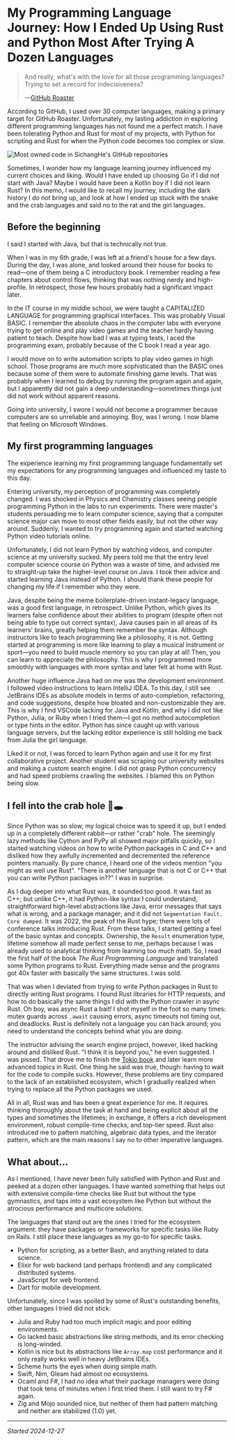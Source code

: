 # My Programming Language Journey: How I Ended Up Using Rust and Python Most After Trying A Dozen Languages

> And really, what's with the love for all those programming languages?
> Trying to set a record for indecisiveness?
>
> —[GitHub
> Roaster](https://github-roast.pages.dev/share/sichanghe/?lang=english)

According to GitHub, I used over 30 computer languages,
making a primary target for GitHub Roaster.
Unfortunately, my lasting addiction in
exploring different programming languages has not found me a perfect match.
I have been tolerating Python and Rust for most of my projects, with Python for
scripting and Rust for when the Python code becomes too complex or slow.

![Most owned code in SichangHe's GitHub
repositories](https://raw.githubusercontent.com/SichangHe/gh_metrics/main/github-metrics.svg)

Sometimes,
I wonder how my language learning journey influenced my current choices and
liking. Would I have ended up choosing Go if I did not start with Java?
Maybe I would have been a Kotlin boy if I did not learn Rust?
In this memo, I would like to recall my journey,
including the dark history I do not bring up, and
look at how I ended up stuck with the snake and the crab languages and
said no to the rat and the girl languages.

## Before the beginning

I said I started with Java, but that is technically not true.

When I was in my 6th grade, I was left at a friend's house for a few days.
During the day, I was alone, and looked around their house for books to
read—one of them being a C introductory book.
I remember reading a few chapters about control flows, thinking that
was nothing nerdy and high-profile.
In retrospect, those few hours probably had a significant impact later.

In the IT course in my middle school, we were taught a CAPITALIZED LANGUAGE for
programming graphical interfaces. This was probably Visual BASIC.
I remember the absolute chaos in the computer labs with everyone trying to
get online and play video games and the teacher hardly having patient to teach.
Despite how bad I was at typing tests, I aced the programming exam,
probably because of the C book I read a year ago.

I would move on to write automation scripts to play video games in high school.
Those programs are much more sophisticated than the BASIC ones because some of
them were to automate finishing game levels.
That was probably when I learned to debug by running the program again and
again, but
I apparently did not gain a deep understanding—sometimes things just did not
work without apparent reasons.

Going into university, I swore I would not become a programmer because
computers are so unreliable and annoying. Boy, was I wrong.
I now blame that feeling on Microsoft Windows.

## My first programming languages

The experience learning my first programming language fundamentally set my
expectations for any programming languages and influenced my taste to this day.

Entering university, my perception of programming was completely changed.
I was shocked in Physics and
Chemistry classes seeing people programming Python in the labs to
run experiments.
There were master's students persuading me to learn computer science,
saying that a computer science major can move to most other fields easily, but
not the other way around.
Suddenly, I wanted to try programming again and
started watching Python video tutorials online.

Unfortunately, I did not learn Python by watching videos, and
computer science at my university sucked.
My peers told me that the entry level computer science course on
Python was a waste of time, and advised me to
straight-up take the higher-level course on Java. I took their advice and
started learning Java instead of Python.
I should thank these people for changing my life if I remember who they were.

Java, despite being the meme boilerplate-driven instant-legacy language,
was a good first language, in retrospect.
Unlike Python, which
gives its learners false confidence about their abilities to program
(despite often not being able to type out correct syntax), Java causes pain in
all areas of its learners' brains, greatly helping them remember the syntax.
Although instructors like to teach programming like a philosophy, it is not.
Getting started at programming is more like learning to
play a musical instrument or sport—you need to build muscle memory so
you can play at all! Then, you can learn to appreciate the philosophy.
This is why I programmed more smoothly with languages with more syntax and
later felt at home with Rust.

Another huge influence Java had on me was the development environment.
I followed video instructions to learn IntelliJ IDEA.
To this day, I still see JetBrains IDEs as absolute models in terms of
auto-completion, refactoring, and code suggestions, despite how bloated and
non-customizable they are.
This is why I find VSCode lacking for Java and Kotlin, and
why I did not like Python, Julia, or Ruby when
I tried them—I got no method autocompletion or type hints in the editor.
Python has since caught up with various language servers, but
the lacking editor experience is still holding me back from
Julia the girl language.

Liked it or not, I was forced to learn Python again and use it for
my first collaborative project.
Another student was scraping our university websites and
making a custom search engine.
I did not grasp Python concurrency and
had speed problems crawling the websites. I blamed this on Python being slow.

## I fell into the crab hole 🦀🕳️

Since Python was so slow, my logical choice was to speed it up, but
I ended up in a completely different rabbit—or rather "crab" hole.
The seemingly lazy methods like Cython and
PyPy all showed major pitfalls quickly, so I started watching videos on how to
write Python packages in C and C++ and
disliked how they awfully incremented and
decremented the reference pointers manually.
By pure chance, I heard one of the videos mention "you might as well use Rust".
"There is another language that is not C or C++ that
you can write Python packages in??" I was in surprise.

As I dug deeper into what Rust was, it sounded too good.
It was fast as C++; but unlike C++,
it had Python-like syntax I could understand,
straightforward high-level abstractions like Java, error messages that
says what is wrong, and a package manager; and it did not
`Segmentation Fault. Core dumped`.
It was 2022, the peak of the Rust hype; there were lots of
conference talks introducing Rust. From these talks,
I started getting a feel of the basic syntax and concepts.
Ownership, the `Result` enumeration type,
lifetime somehow all made perfect sense to me, perhaps because
I was already used to analytical thinking from learning too much math.
So, I read the first half of the book *The Rust Programming Language* and
translated some Python programs to Rust. Everything made sense and
the programs got 40x faster with basically the same structures. I was sold.

That was when I deviated from trying to write Python packages in Rust to
directly writing Rust programs.
I found Rust libraries for HTTP requests, and how to
do basically the same things I did with the Python crawler in
async Rust. Oh boy, was async Rust a bait!
I shot myself in the foot so many times: mutex guards across `.await`
causing errors, async timeouts not timing out, and deadlocks.
Rust is definitely not a language you can hack around; you need to
understand the concepts behind what you are doing.

The instructor advising the search engine project, however,
liked hacking around and disliked Rust. "I think it is beyond you,"
he even suggested. I was pissed.
That drove me to finish the [Tokio book](https://tokio.rs/tokio/tutorial) and
later learn more advanced topics in Rust. One thing he said was true, though:
having to wait for the code to compile sucks.
However, these problems are tiny compared to the lack of
an established ecosystem, which I gradually realized when trying to
replace all the Python packages we used.

All in all, Rust was and has been a great experience for me.
It requires thinking thoroughly about the task at hand and
being explicit about all the types and sometimes the lifetimes; in exchange,
it offers a rich development environment, robust compile-time checks, and
top-tier speed.
Rust also introduced me to pattern matching, algebraic data types, and
the iterator pattern, which are the main reasons I say no to
other imperative languages.

## What about…

As I mentioned, I have never been fully satisfied with Python and Rust and
peeked at a dozen other languages.
I have wanted something that helps out with
extensive compile-time checks like Rust but without the type gymnastics, and
taps into a vast ecosystem like Python but
without the atrocious performance and multicore solutions.

The languages that stand out are the ones I tried for the ecosystem argument:
they have packages or frameworks for specific tasks like Ruby on
Rails. I still place these languages as my go-to for specific tasks.

- Python for scripting, as a better Bash, and anything related to
    data science.
- Elixir for web backend (and perhaps frontend) and
    any complicated distributed systems.
- JavaScript for web frontend.
- Dart for mobile development.

Unfortunately, since I was spoiled by some of Rust's outstanding benefits,
other languages I tried did not stick:

- Julia and Ruby had too much implicit magic and poor editing environments.
- Go lacked basic abstractions like string methods, and
    its error checking is long-winded.
- Kotlin is nice but its abstractions like `Array.map` cost performance and
    it only really works well in heavy JetBrains IDEs.
- Scheme hurts the eyes when doing simple math.
- Swift, Nim, Gleam had almost no ecosystems.
- Ocaml and F#, I had no idea what their package managers were doing that
    took tens of minutes when I first tried them. I still want to try F# again.
- Zig and Mojo sounded nice, but neither of them had pattern matching and
    neither are stabilized (1.0) yet.

---

*Started 2024-12-27*
